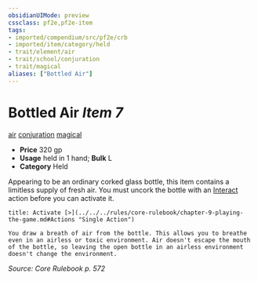 ```yaml
---
obsidianUIMode: preview
cssclass: pf2e,pf2e-item
tags:
- imported/compendium/src/pf2e/crb
- imported/item/category/held
- trait/element/air
- trait/school/conjuration
- trait/magical
aliases: ["Bottled Air"]
---
```

# Bottled Air *Item 7*  
[air](air.md)  [conjuration](conjuration.md)  [magical](magical.md)  

- **Price** 320 gp
- **Usage** held in 1 hand; **Bulk** L
- **Category** Held

Appearing to be an ordinary corked glass bottle, this item contains a limitless supply of fresh air. You must uncork the bottle with an [Interact](interact.md) action before you can activate it.

```ad-embed-ability
title: Activate [>](../../../rules/core-rulebook/chapter-9-playing-the-game.md#Actions "Single Action")

You draw a breath of air from the bottle. This allows you to breathe even in an airless or toxic environment. Air doesn't escape the mouth of the bottle, so leaving the open bottle in an airless environment doesn't change the environment.
```

*Source: Core Rulebook p. 572*
